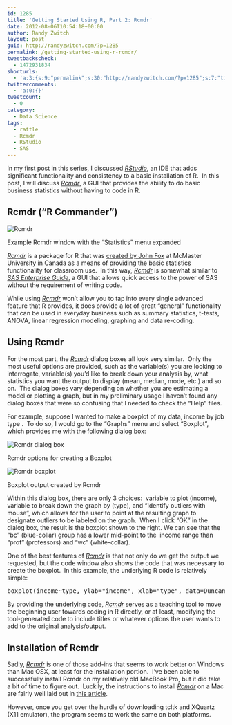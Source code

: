 ```yaml
---
id: 1285
title: 'Getting Started Using R, Part 2: Rcmdr'
date: 2012-08-06T10:54:18+00:00
author: Randy Zwitch
layout: post
guid: http://randyzwitch.com/?p=1285
permalink: /getting-started-using-r-rcmdr/
tweetbackscheck:
  - 1472931834
shorturls:
  - 'a:3:{s:9:"permalink";s:30:"http://randyzwitch.com/?p=1285";s:7:"tinyurl";s:26:"http://tinyurl.com/d6vevg2";s:4:"isgd";s:19:"http://is.gd/ThFT5z";}'
twittercomments:
  - 'a:0:{}'
tweetcount:
  - 0
category:
  - Data Science
tags:
  - rattle
  - Rcmdr
  - RStudio
  - SAS
---
```

In my first post in this series, I discussed _<a title="Getting Started Using R, Part 1:  RStudio" href="http://randyzwitch.com/getting-started-using-rstudio/" target="_blank">RStudio</a>_, an IDE that adds significant functionality and consistency to a basic installation of R.  In this post, I will discuss <a title="Rcmdr download at CRAN" href="http://cran.r-project.org/web/packages/Rcmdr/index.html" target="_blank"><em>Rcmdr</em></a>, a GUI that provides the ability to do basic business statistics without having to code in R.

## Rcmdr (&#8220;R Commander&#8221;)

<div id="attachment_1288" style="width: 510px" class="wp-caption aligncenter">
  <img class="size-full wp-image-1288" title="rcmdr" src="http://i2.wp.com/randyzwitch.com/wp-content/uploads/2012/08/rcmdr1.png?fit=500%2C253" alt="Rcmdr" srcset="http://i2.wp.com/randyzwitch.com/wp-content/uploads/2012/08/rcmdr1.png?w=500 500w, http://i2.wp.com/randyzwitch.com/wp-content/uploads/2012/08/rcmdr1.png?resize=150%2C75 150w, http://i2.wp.com/randyzwitch.com/wp-content/uploads/2012/08/rcmdr1.png?resize=300%2C151 300w" sizes="(max-width: 500px) 100vw, 500px" data-recalc-dims="1" />

  <p class="wp-caption-text">
    Example Rcmdr window with the &#8220;Statistics&#8221; menu expanded
  </p>
</div>

<a title="Rcmdr download at CRAN" href="http://cran.r-project.org/web/packages/Rcmdr/index.html" target="_blank"><em>Rcmdr</em></a> is a package for R that was <a title="Rcmdr main site" href="http://socserv.mcmaster.ca/jfox/Misc/Rcmdr/" target="_blank">created by John Fox</a> at McMaster University in Canada as a means of providing the basic statistics functionality for classroom use.  In this way, <a title="Rcmdr download at CRAN" href="http://cran.r-project.org/web/packages/Rcmdr/index.html" target="_blank"><em>Rcmdr</em></a> is somewhat similar to _[SAS Enterprise Guide](http://www.sas.com/technologies/bi/query_reporting/guide/ "SAS Enterprise Guide")_, a GUI that allows quick access to the power of SAS without the requirement of writing code.

While using <a title="Rcmdr download at CRAN" href="http://cran.r-project.org/web/packages/Rcmdr/index.html" target="_blank"><em>Rcmdr</em></a> won&#8217;t allow you to tap into every single advanced feature that R provides, it does provide a lot of great &#8220;general&#8221; functionality that can be used in everyday business such as summary statistics, t-tests, ANOVA, linear regression modeling, graphing and data re-coding.

<!--more-->

## Using Rcmdr

For the most part, the <a title="Rcmdr download at CRAN" href="http://cran.r-project.org/web/packages/Rcmdr/index.html" target="_blank"><em>Rcmdr</em></a> dialog boxes all look very similar.  Only the most useful options are provided, such as the variable(s) you are looking to interrogate, variable(s) you&#8217;d like to break down your analysis by, what statistics you want the output to display (mean, median, mode, etc.) and so on.  The dialog boxes vary depending on whether you are estimating a model or plotting a graph, but in my preliminary usage I haven&#8217;t found any dialog boxes that were so confusing that I needed to check the &#8220;Help&#8221; files.

For example, suppose I wanted to make a boxplot of my data, income by job type .  To do so, I would go to the &#8220;Graphs&#8221; menu and select &#8220;Boxplot&#8221;, which provides me with the following dialog box:

<div id="attachment_1295" style="width: 539px" class="wp-caption aligncenter">
  <img class="size-full wp-image-1295" title="rcmdr-boxplot-dialog-box" src="http://i1.wp.com/randyzwitch.com/wp-content/uploads/2012/08/rcmdr-boxplot-dialog-box.png?fit=529%2C203" alt="Rcmdr dialog box" srcset="http://i1.wp.com/randyzwitch.com/wp-content/uploads/2012/08/rcmdr-boxplot-dialog-box.png?w=529 529w, http://i1.wp.com/randyzwitch.com/wp-content/uploads/2012/08/rcmdr-boxplot-dialog-box.png?resize=150%2C57 150w, http://i1.wp.com/randyzwitch.com/wp-content/uploads/2012/08/rcmdr-boxplot-dialog-box.png?resize=300%2C115 300w, http://i1.wp.com/randyzwitch.com/wp-content/uploads/2012/08/rcmdr-boxplot-dialog-box.png?resize=500%2C191 500w" sizes="(max-width: 529px) 100vw, 529px" data-recalc-dims="1" />

  <p class="wp-caption-text">
    Rcmdr options for creating a Boxplot
  </p>
</div>

<div id="attachment_1297" style="width: 360px" class="wp-caption alignright">
  <img class="size-full wp-image-1297 " title="rcmdr-boxplot" src="http://i2.wp.com/randyzwitch.com/wp-content/uploads/2012/08/rcmdr-boxplot.png?fit=350%2C286" alt="Rcmdr boxplot" srcset="http://i2.wp.com/randyzwitch.com/wp-content/uploads/2012/08/rcmdr-boxplot.png?w=350 350w, http://i2.wp.com/randyzwitch.com/wp-content/uploads/2012/08/rcmdr-boxplot.png?resize=150%2C122 150w, http://i2.wp.com/randyzwitch.com/wp-content/uploads/2012/08/rcmdr-boxplot.png?resize=300%2C245 300w" sizes="(max-width: 350px) 100vw, 350px" data-recalc-dims="1" />

  <p class="wp-caption-text">
    Boxplot output created by Rcmdr
  </p>
</div>

Within this dialog box, there are only 3 choices:  variable to plot (income), variable to break down the graph by (type), and &#8220;Identify outliers with mouse&#8221;, which allows for the user to point at the resulting graph to designate outliers to be labeled on the graph.  When I click &#8220;OK&#8221; in the dialog box, the result is the boxplot shown to the right. We can see that the &#8220;bc&#8221; (blue-collar) group has a lower mid-point to the  income range than &#8220;prof&#8221; (professors) and &#8220;wc&#8221; (white-collar).

One of the best features of <a title="Rcmdr download at CRAN" href="http://cran.r-project.org/web/packages/Rcmdr/index.html" target="_blank"><em>Rcmdr</em></a> is that not only do we get the output we requested, but the code window also shows the code that was necessary to create the boxplot.  In this example, the underlying R code is relatively simple:

<pre>boxplot(income~type, ylab="income", xlab="type", data=Duncan)</pre>

By providing the underlying code, [_Rcmdr_](http://cran.r-project.org/web/packages/Rcmdr/index.html "Rcmdr download at CRAN") serves as a teaching tool to move the beginning user towards coding in R directly, or at least, modifying the tool-generated code to include titles or whatever options the user wants to add to the original analysis/output.

## Installation of Rcmdr

Sadly, [_Rcmdr_](http://cran.r-project.org/web/packages/Rcmdr/index.html "Rcmdr download at CRAN") is one of those add-ins that seems to work better on Windows than Mac OSX, at least for the installation portion.  I&#8217;ve been able to successfully install Rcmdr on my relatively old MacBook Pro, but it did take a bit of time to figure out.  Luckily, the instructions to install _<a title="Rcmdr download at CRAN" href="http://cran.r-project.org/web/packages/Rcmdr/index.html" target="_blank">Rcmdr</a>_ on a Mac are fairly well laid out in [this article](http://wiki.math.yorku.ca/index.php/R:Installing_R_and_Rcmdr_on_a_MAC "Rcmdr on Mac OSX").

However, once you get over the hurdle of downloading tcltk and XQuartz (X11 emulator), the program seems to work the same on both platforms.
